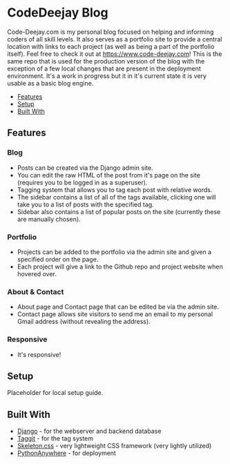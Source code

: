# CodeDeejay Blog
Code-Deejay.com is my personal blog focused on helping and informing coders of all skill levels.  It also serves as a portfolio site to provide a central location with links 
to each project (as well as being a part of the portfolio itself). Feel free to check it out at https://www.code-deejay.com!  This is the same repo that is used for the production version of the blog with the exception of a 
few local changes that are present in the deployment environment.  It's a work in progress but it in it's current state it is very usable as a basic blog engine.

- [Features](#features)
- [Setup](#setup)
- [Built With](#built-width)

## Features

### Blog
* Posts can be created via the Django admin site.
* You can edit the raw HTML of the post from it's page on the site (requires you to be logged in as a superuser).
* Tagging system that allows you to tag each post with relative words.
* The sidebar contains a list of all of the tags available, clicking one will take you to a list of posts with the specified tag.
* Sidebar also contains a list of popular posts on the site (currently these are manually chosen).
  
### Portfolio
* Projects can be added to the portfolio via the admin site and given a specified order on the page.
* Each project will give a link to the Github repo and project website when hovered over.

### About & Contact
* About page and Contact page that can be edited be via the admin site.
* Contact page allows site visitors to send me an email to my personal Gmail address (without revealing the address).

### Responsive
* It's responsive!
  
## Setup
Placeholder for local setup guide.

## Built With

- [Django](https://www.djangoproject.com/start/overview/) - for the webserver and backend database 
- [Taggit](https://django-taggit.readthedocs.io/en/latest/) - for the tag system
- [Skeleton.css](http://getskeleton.com/) - very lightweight CSS framework (very lightly utilized)
- [PythonAnywhere](https://www.pythonanywhere.com) - for deployment
